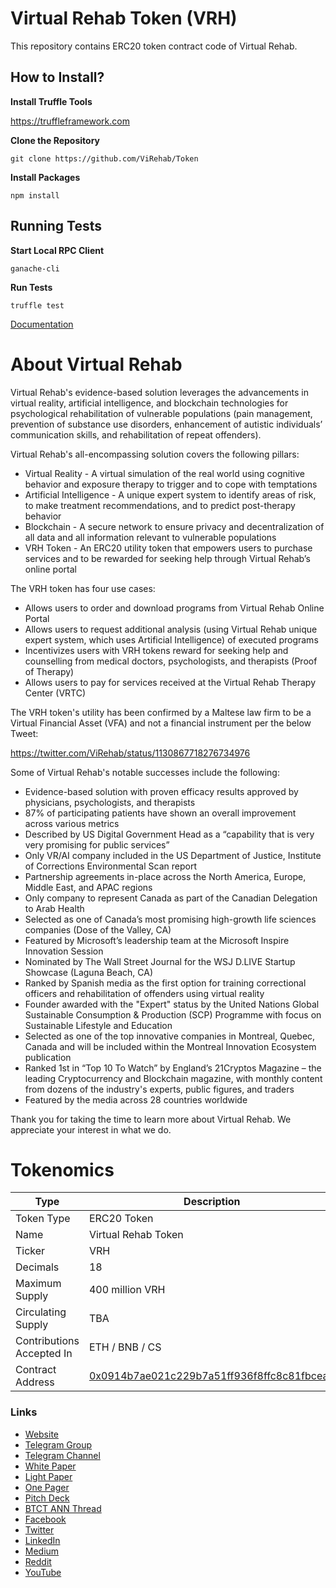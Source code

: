 # Virtual Rehab Token (VRH)

This repository contains ERC20 token contract code of Virtual Rehab.

## How to Install?

**Install Truffle Tools**

https://truffleframework.com

**Clone the Repository**

```git
git clone https://github.com/ViRehab/Token
```

**Install Packages**

```node
npm install
```

## Running Tests

**Start Local RPC Client**

```shell
ganache-cli
```

**Run Tests**

```shell
truffle test
```

[Documentation](docs/VRHToken.md)

# About Virtual Rehab

Virtual Rehab's evidence-based solution leverages the advancements in virtual reality, artificial intelligence, and blockchain technologies for psychological rehabilitation of vulnerable populations (pain management, prevention of substance use disorders, enhancement of autistic individuals’ communication skills, and rehabilitation of repeat offenders).

Virtual Rehab's all-encompassing solution covers the following pillars:

- Virtual Reality - A virtual simulation of the real world using cognitive behavior and exposure therapy to trigger and to cope with temptations
- Artificial Intelligence - A unique expert system to identify areas of risk, to make treatment recommendations, and to predict post-therapy behavior
- Blockchain - A secure network to ensure privacy and decentralization of all data and all information relevant to vulnerable populations
- VRH Token - An ERC20 utility token that empowers users to purchase services and to be rewarded for seeking help through Virtual Rehab’s online portal

The VRH token has four use cases:
 
-	Allows users to order and download programs from Virtual Rehab Online Portal
-	Allows users to request additional analysis (using Virtual Rehab unique expert system, which uses Artificial Intelligence) of executed programs
-	Incentivizes users with VRH tokens reward for seeking help and counselling from medical doctors, psychologists, and therapists (Proof of Therapy)
-	Allows users to pay for services received at the Virtual Rehab Therapy Center (VRTC)

The VRH token's utility has been confirmed by a Maltese law firm to be a Virtual Financial Asset (VFA) and not a financial instrument per the below Tweet:

https://twitter.com/ViRehab/status/1130867718276734976

Some of Virtual Rehab's notable successes include the following:

- Evidence-based solution with proven efficacy results approved by physicians, psychologists, and therapists
- 87% of participating patients have shown an overall improvement across various metrics
- Described by US Digital Government Head as a “capability that is very very promising for public services”
- Only VR/AI company included in the US Department of Justice, Institute of Corrections Environmental Scan report
- Partnership agreements in-place across the North America, Europe, Middle East, and APAC regions
- Only company to represent Canada as part of the Canadian Delegation to Arab Health
- Selected as one of Canada’s most promising high-growth life sciences companies (Dose of the Valley, CA)
- Featured by Microsoft’s leadership team at the Microsoft Inspire Innovation Session
- Nominated by The Wall Street Journal for the WSJ D.LIVE Startup Showcase (Laguna Beach, CA)
- Ranked by Spanish media as the first option for training correctional officers and rehabilitation of offenders using virtual reality
-	Founder awarded with the "Expert" status by the United Nations Global Sustainable Consumption & Production (SCP) Programme with focus on Sustainable Lifestyle and Education
-	Selected as one of the top innovative companies in Montreal, Quebec, Canada and will be included within the Montreal Innovation Ecosystem publication
-	Ranked 1st in “Top 10 To Watch” by England’s 21Cryptos Magazine – the leading Cryptocurrency and Blockchain magazine, with monthly content from dozens of the industry's experts, public figures, and traders
- Featured by the media across 28 countries worldwide

Thank you for taking the time to learn more about Virtual Rehab. We appreciate your interest in what we do.

# Tokenomics

| Type                      | Description                                                                                                         |
| ------------------------- | ------------------------------------------------------------------------------------------------------------------- |
| Token Type                | ERC20 Token                                                                                                         |
| Name                      | Virtual Rehab Token                                                                                                 |
| Ticker                    | VRH                                                                                                                 |
| Decimals                  | 18                                                                                                                  |
| Maximum Supply            | 400 million VRH                                                                                                     |
| Circulating Supply        | TBA                                                                                                                 |
| Contributions Accepted In | ETH / BNB / CS                                                                                                          |
| Contract Address          | [0x0914b7ae021c229b7a51ff936f8ffc8c81fbcea7](https://etherscan.io/token/0x0914b7ae021c229b7a51ff936f8ffc8c81fbcea7) |

### Links

- [Website](https://www.virtualrehab.co)
- [Telegram Group](https://t.me/virtualrehab)
- [Telegram Channel](https://t.me/virtualrehab_announcements)
- [White Paper](https://www.virtualrehab.co/vr-new-uploads/White%20Paper.pdf)
- [Light Paper](https://www.virtualrehab.co/vr-new-uploads/Light-Paper.pdf)
- [One Pager](https://www.virtualrehab.co/vr-new-uploads/Virtual-Rehab-One-Pager.pdf)
- [Pitch Deck](https://www.virtualrehab.co/vr-new-uploads/Virtual-Rehab-Pitch-Deck.pdf)
- [BTCT ANN Thread](https://bitcointalk.org/index.php?topic=4657682)
- [Facebook](https://www.facebook.com/ViRehab)
- [Twitter](https://twitter.com/ViRehab)
- [LinkedIn](https://www.linkedin.com/company/virtual-rehab/)
- [Medium](https://medium.com/@VirtualRehab)
- [Reddit](https://www.reddit.com/r/ViRehab/)
- [YouTube](https://www.youtube.com/c/virtualrehab)
